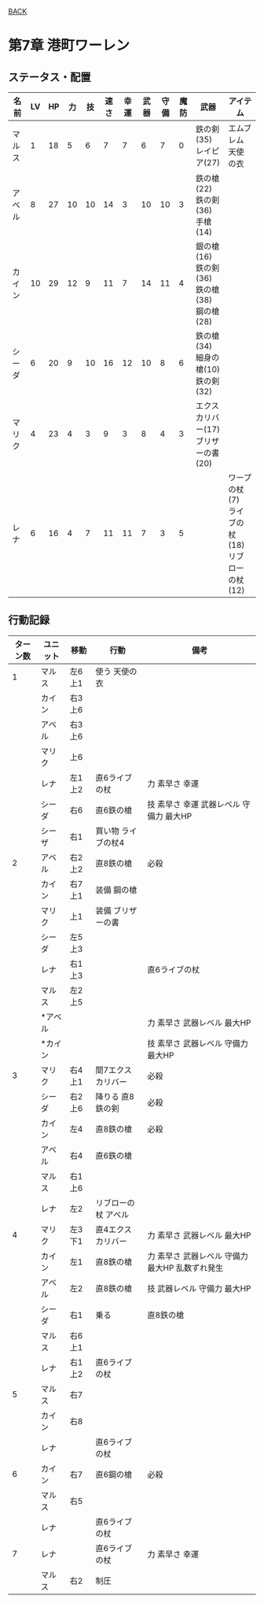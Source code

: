 [BACK](../README.md)

# 第7章 港町ワーレン

## ステータス・配置

|名前|LV|HP|力|技|速さ|幸運|武器|守備|魔防|武器|アイテム|
|---|---|---|---|---|---|---|---|---|---|---|---|
|マルス|1|18|5|6|7|7|6|7|0|鉄の剣(35) <br/> レイピア(27)|エムブレム <br/> 天使の衣|
|アベル|8|27|10|10|14|3|10|10|3|鉄の槍(22) <br/> 鉄の剣(36) <br/> 手槍(14)||
|カイン|10|29|12|9|11|7|14|11|4|銀の槍(16) <br/> 鉄の剣(36) <br/> 鉄の槍(38) <br/> 鋼の槍(28)||
|シーダ|6|20|9|10|16|12|10|8|6|鉄の槍(34) <br/> 細身の槍(10) <br/> 鉄の剣(32)||
|マリク|4|23|4|3|9|3|8|4|3|エクスカリバー(17) <br/> ブリザーの書(20)||
|レナ|6|16|4|7|11|11|7|3|5||ワープの杖(7) <br/> ライブの杖(18) <br/> リブローの杖(12)|

## 行動記録

|ターン数|ユニット|移動|行動|備考|
|---|---|---|---|---|
|1|マルス|左6上1|使う 天使の衣||
||カイン|右3上6|||
||アベル|右3上6|||
||マリク|上6|||
||レナ|左1上2|直6ライブの杖|力 素早さ 幸運|
||シーダ|右6|直6鉄の槍|技 素早さ 幸運 武器レベル 守備力 最大HP|
||シーザ|右1|買い物 ライブの杖4|||
|2|アベル|右2上2|直8鉄の槍|必殺|
||カイン|右7上1|装備 鋼の槍||
||マリク|上1|装備 ブリザーの書||
||シーダ|左5上3|||
||レナ|右1上3||直6ライブの杖||
||マルス|左2上5|||
||\*アベル|||力 素早さ 武器レベル 最大HP|
||\*カイン|||技 素早さ 武器レベル 守備力 最大HP|
|3|マリク|右4上1|間7エクスカリバー|必殺|
||シーダ|右2上6|降りる 直8鉄の剣|必殺|
||カイン|左4|直8鉄の槍|必殺|
||アベル|右4|直6鉄の槍||
||マルス|右1上6|||
||レナ|左2|リブローの杖 アベル||
|4|マリク|左3下1|直4エクスカリバー|力 素早さ 武器レベル 最大HP|
||カイン|左1|直8鉄の槍|力 素早さ 武器レベル 守備力 最大HP 乱数ずれ発生|
||アベル|左2|直8鉄の槍|技 武器レベル 守備力 最大HP|
||シーダ|右1|乗る|直8鉄の槍||
||マルス|右6上1|||
||レナ|右1上2|直6ライブの杖||
|5|マルス|右7|||
||カイン|右8|||
||レナ||直6ライブの杖||
|6|カイン|右7|直6鋼の槍|必殺|
||マルス|右5|||
||レナ||直6ライブの杖||
|7|レナ||直6ライブの杖|力 素早さ 幸運|
||マルス|右2|制圧||
